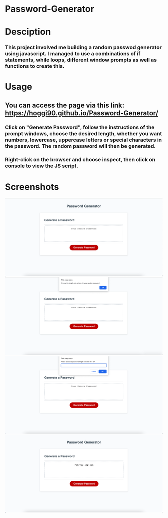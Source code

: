 # Password-Generator

# Desciption

### This project involved me building a random passwod generator using javascript. I managed to use a combinations of if statements, while loops, different window prompts as well as functions to create this. 


# Usage

## You can access the page via this link: https://hoggi90.github.io/Password-Generator/

### Click on "Generate Password", follow the instructions of the prompt windows, choose the desired length, whether you want numbers, lowercase, uppercase letters or special characters in the password. The random password will then be generated.

### Right-click on the browser and choose inspect, then click on console to view the JS script.

# Screenshots

![Screenshot](/assets/images/screenshot.png)
![Screenshot](/assets/images/screenshot2.png)
![Screenshot](/assets/images/screenshot3.png)
![Screenshot](/assets/images/screenshot4.png)


